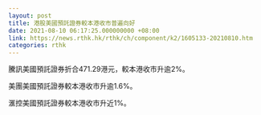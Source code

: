 ```yaml
---
layout: post
title: 港股美國預託證券較本港收市普遍向好
date: 2021-08-10 06:17:25.000000000 +08:00
link: https://news.rthk.hk/rthk/ch/component/k2/1605133-20210810.htm
categories: rthk
---
```


騰訊美國預託證券折合471.29港元，較本港收市升逾2%。

美團美國預託證券較本港收市升逾1.6%。

滙控美國預託證券較本港收市升近1%。
